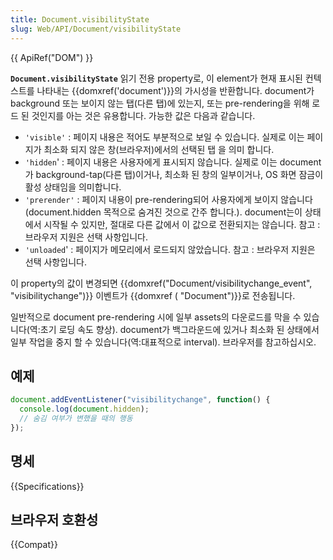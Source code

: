 ```yaml
---
title: Document.visibilityState
slug: Web/API/Document/visibilityState
---
```

{{ ApiRef("DOM") }}

**`Document.visibilityState`** 읽기 전용 property로, 이 element가 현재 표시된 컨텍스트를 나타내는 {{domxref('document')}}의 가시성을 반환합니다. document가 background 또는 보이지 않는 탭(다른 탭)에 있는지, 또는 pre-rendering을 위해 로드 된 것인지를 아는 것은 유용합니다. 가능한 값은 다음과 같습니다.

- `'visible'` : 페이지 내용은 적어도 부분적으로 보일 수 있습니다. 실제로 이는 페이지가 최소화 되지 않은 창(브라우저)에서의 선택된 탭 을 의미 합니다.
- `'hidden`' : 페이지 내용은 사용자에게 표시되지 않습니다. 실제로 이는 document가 background-tap(다른 탭)이거나, 최소화 된 창의 일부이거나, OS 화면 잠금이 활성 상태임을 의미합니다.
- `'prerender'` : 페이지 내용이 pre-rendering되어 사용자에게 보이지 않습니다 (document.hidden 목적으로 숨겨진 것으로 간주 합니다.). document는이 상태에서 시작될 수 있지만, 절대로 다른 값에서 이 값으로 전환되지는 않습니다. 참고 : 브라우저 지원은 선택 사항입니다.
- `'unloaded`' : 페이지가 메모리에서 로드되지 않았습니다. 참고 : 브라우저 지원은 선택 사항입니다.

이 property의 값이 변경되면 {{domxref("Document/visibilitychange_event", "visibilitychange")}} 이벤트가 {{domxref ( "Document")}}로 전송됩니다.

일반적으로 document pre-rendering 시에 일부 assets의 다운로드를 막을 수 있습니다(역:초기 로딩 속도 향상). document가 백그라운드에 있거나 최소화 된 상태에서 일부 작업을 중지 할 수 있습니다(역:대표적으로 interval). 브라우저를 참고하십시오.

## 예제

```js
document.addEventListener("visibilitychange", function() {
  console.log(document.hidden);
  // 숨김 여부가 변했을 때의 행동
});
```

## 명세

{{Specifications}}

## 브라우저 호환성

{{Compat}}
